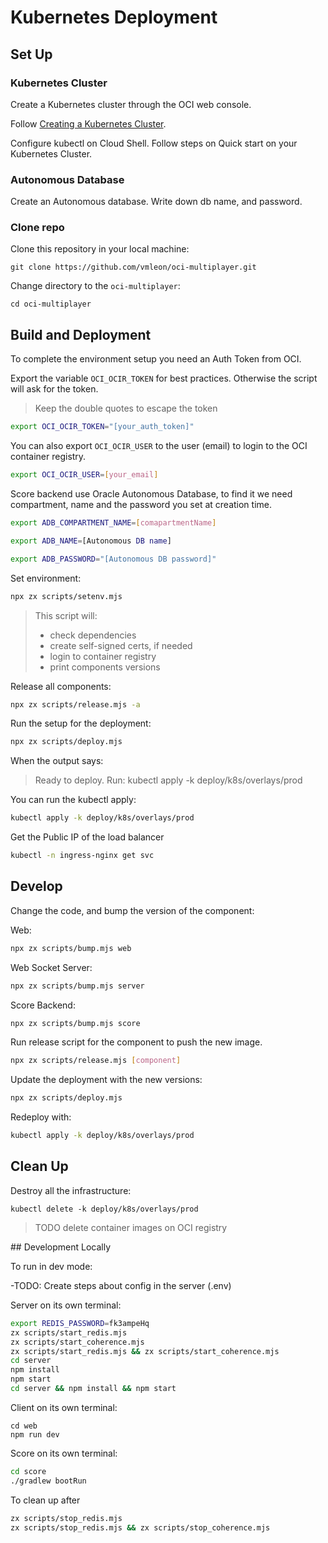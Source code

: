 # Kubernetes Deployment

## Set Up

### Kubernetes Cluster

Create a Kubernetes cluster through the OCI web console.

Follow [Creating a Kubernetes Cluster](https://docs.oracle.com/en-us/iaas/Content/ContEng/Tasks/contengcreatingclusterusingoke.htm).

Configure kubectl on Cloud Shell. Follow steps on Quick start on your Kubernetes Cluster.

### Autonomous Database

Create an Autonomous database. Write down db name, and password.

### Clone repo

Clone this repository in your local machine:

```
git clone https://github.com/vmleon/oci-multiplayer.git
```

Change directory to the `oci-multiplayer`:

```
cd oci-multiplayer
```

## Build and Deployment

To complete the environment setup you need an Auth Token from OCI.

Export the variable `OCI_OCIR_TOKEN` for best practices. Otherwise the script will ask for the token.

> Keep the double quotes to escape the token

```bash
export OCI_OCIR_TOKEN="[your_auth_token]"
```

You can also export `OCI_OCIR_USER` to the user (email) to login to the OCI container registry.

```bash
export OCI_OCIR_USER=[your_email]
```

Score backend use Oracle Autonomous Database, to find it we need compartment, name and the password you set at creation time.

```bash
export ADB_COMPARTMENT_NAME=[comapartmentName]
```

```bash
export ADB_NAME=[Autonomous DB name]
```

```bash
export ADB_PASSWORD="[Autonomous DB password]"
```

Set environment:
```bash
npx zx scripts/setenv.mjs
```

> This script will:
> - check dependencies
> - create self-signed certs, if needed
> - login to container registry
> - print components versions

Release all components:
```bash
npx zx scripts/release.mjs -a
```

Run the setup for the deployment:
```bash
npx zx scripts/deploy.mjs
```
When the output says:
> Ready to deploy.
> Run: kubectl apply -k deploy/k8s/overlays/prod

You can run the kubectl apply:
```bash
kubectl apply -k deploy/k8s/overlays/prod
```

Get the Public IP of the load balancer
```bash
kubectl -n ingress-nginx get svc
```

## Develop

Change the code, and bump the version of the component:

Web:
```bash
npx zx scripts/bump.mjs web
```

Web Socket Server:
```bash
npx zx scripts/bump.mjs server
```

Score Backend:
```bash
npx zx scripts/bump.mjs score
```

Run release script for the component to push the new image.
```bash
npx zx scripts/release.mjs [component]
```

Update the deployment with the new versions:
```bash
npx zx scripts/deploy.mjs
```

Redeploy with:
```bash
kubectl apply -k deploy/k8s/overlays/prod
```

## Clean Up

Destroy all the infrastructure:

```
kubectl delete -k deploy/k8s/overlays/prod
```

> TODO delete container images on OCI registry

## Development Locally

To run in dev mode:

-TODO: Create steps about config in the server (.env)


Server on its own terminal:
```bash
export REDIS_PASSWORD=fk3ampeHq
zx scripts/start_redis.mjs
zx scripts/start_coherence.mjs
zx scripts/start_redis.mjs && zx scripts/start_coherence.mjs
cd server
npm install
npm start
cd server && npm install && npm start
```

Client on its own terminal:

```
cd web
npm run dev
```

Score on its own terminal:
```bash
cd score
./gradlew bootRun
```

To clean up after

```bash
zx scripts/stop_redis.mjs
zx scripts/stop_redis.mjs && zx scripts/stop_coherence.mjs
```